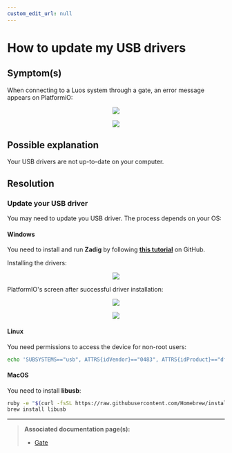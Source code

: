```yaml
---
custom_edit_url: null
---
```


# How to update my USB drivers

## Symptom(s)

When connecting to a Luos system through a gate, an error message appears on PlatformiO:

<p align="center">
    <img src="/img/faq/pio-dfu-error-screen.png" />
</p>

<p align="center">
    <img src="/img/faq/pio-dfu-error-screen-zoomed.png" />
</p>

## Possible explanation

Your USB drivers are not up-to-date on your computer.

## Resolution

### Update your USB driver

You may need to update you USB driver. The process depends on your OS:

#### Windows

You need to install and run **Zadig** by following <a href="https://github.com/profezzorn/ProffieOS/wiki/zadig" target="blank_">**this tutorial**</a> on GitHub.

Installing the drivers:

<p align="center">
    <img src="/img/faq/zadig-installing-drivers.png" />
</p>

PlatformIO's screen after successful driver installation:

<p align="center">
    <img src="/img/faq/pio-dfu-success-screen.png" />
</p>

<p align="center">
    <img src="/img/faq/pio-dfu-success-screen-zoomed.png" />
</p>

#### Linux

You need permissions to access the device for non-root users:

```bash
echo 'SUBSYSTEMS=="usb", ATTRS{idVendor}=="0483", ATTRS{idProduct}=="df11", GROUP="plugdev", MODE="0666"' > /etc/udev/rules.d/60-luos.rules
```

#### MacOS

You need to install **libusb**:

```bash
ruby -e "$(curl -fsSL https://raw.githubusercontent.com/Homebrew/install/master/install)" < /dev/null 2> /dev/null
brew install libusb
```

---

> **Associated documentation page(s):**
>
> - [Gate](/docs/tools/gate)
